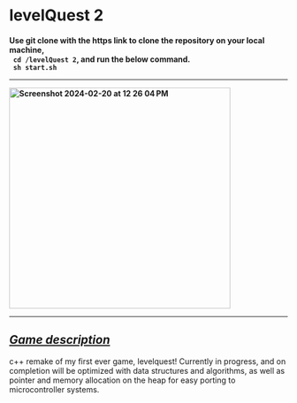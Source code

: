 # levelQuest 2
 <h4> Use git clone with the https link to clone the repository on your local machine, <br/> 
<code> cd /levelQuest 2</code>, and run the below command. 
  <br/> <code> sh start.sh</code> 
  <hr/>
  <img height="400svh" width="auto" max-width="500vh" alt="Screenshot 2024-02-20 at 12 26 04 PM" src="https://github.com/austinhutchen/levelQuest2/assets/93489691/5b84c23f-c6c5-4186-863b-2b3a4db6e888">
  <hr/>
<h2> <u> <i> <b> Game description </b> </i></u> </h2>
<p>c++ remake of my first ever game, levelquest! Currently in progress, and on completion will be  optimized with data structures and algorithms, as well as pointer and memory allocation on the heap for easy porting to microcontroller systems. </p>




